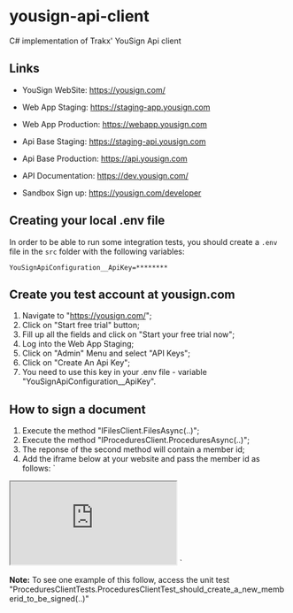# yousign-api-client
C# implementation of Trakx' YouSign Api client

## Links

  - YouSign WebSite: https://yousign.com/

  - Web App Staging: https://staging-app.yousign.com
  - Web App Production: https://webapp.yousign.com

  - Api Base Staging: https://staging-api.yousign.com
  - Api Base Production: https://api.yousign.com

  - API Documentation: https://dev.yousign.com/
  - Sandbox Sign up: https://yousign.com/developer

## Creating your local .env file
In order to be able to run some integration tests, you should create a `.env` file in the `src` folder with the following variables:
```secretsEnvVariables
YouSignApiConfiguration__ApiKey=********
```

## Create you test account at yousign.com

 1) Navigate to "https://yousign.com/";
 2) Click on "Start free trial" button;
 3) Fill up all the fields and click on "Start your free trial now";
 4) Log into the Web App Staging;
 5) Click on "Admin" Menu and select "API Keys";
 6) Click on "Create An Api Key";
 7) You need to use this key in your .env file - variable "YouSignApiConfiguration__ApiKey".

## How to sign a document

 1) Execute the method "IFilesClient.FilesAsync(..)";
 2) Execute the method "IProceduresClient.ProceduresAsync(..)";
 3) The reponse of the second method will contain a member id;
 4) Add the iframe below at your website and pass the member id as follows:
`
<iframe src="https://staging-app.yousign.com/procedure/sign?members=/members/676e24cc-a396-4854-b798-371768f433fa"></iframe>
`

**Note:** To see one example of this follow, access the unit test "ProceduresClientTests.ProceduresClientTest_should_create_a_new_memberid_to_be_signed(..)"
